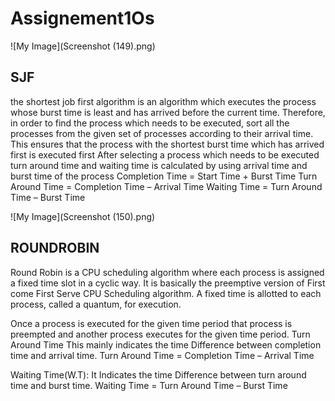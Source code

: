 # Assignement1Os

![My Image](Screenshot (149).png)
## SJF
 the shortest job first algorithm is an algorithm which executes the process whose burst time is least and has arrived before the current time. Therefore, in order to find the process which needs to be executed, sort all the processes from the given set of processes according to their arrival time. This ensures that the process with the shortest burst time which has arrived first is executed first
After selecting a process which needs to be executed turn around time and waiting time is calculated by using arrival time and burst time of the process
Completion Time = Start Time + Burst Time
Turn Around Time = Completion Time – Arrival Time
Waiting Time = Turn Around Time – Burst Time


![My Image](Screenshot (150).png)
## ROUNDROBIN
Round Robin is a CPU scheduling algorithm where each process is assigned a fixed time slot in a cyclic way. It is basically the preemptive version of First come First Serve CPU Scheduling algorithm.
A fixed time is allotted to each process, called a quantum, for execution.

Once a process is executed for the given time period that process is preempted and another process executes for the given time period.
Turn Around Time This mainly indicates the time Difference between completion time and arrival time. Turn Around Time = Completion Time – Arrival Time

Waiting Time(W.T): It Indicates the time Difference between turn around time and burst time. Waiting Time = Turn Around Time – Burst Time
